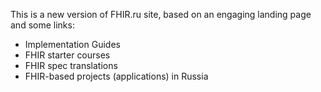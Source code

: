 This is a new version of FHIR.ru site, based on an engaging landing page and some links:

- Implementation Guides
- FHIR starter courses
- FHIR spec translations
- FHIR-based projects (applications) in Russia
